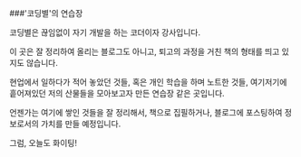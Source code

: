 ###'코딩별'의 연습장



코딩별은 끊임없이 자기 개발을 하는 코더이자 강사입니다.



이 곳은 잘 정리하여 올리는 블로그도 아니고, 퇴고의 과정을 거친 책의 형태를 띄고 있지도 않습니다.

현업에서 일하다가 적어 놓았던 것들, 혹은 개인 학습을 하며 노트한 것들, 여기저기에 흩어져있던 저의 산물들을 모아보고자 만든 연습장 같은 곳입니다.

언젠가는 여기에 쌓인 것들을 잘 정리해서, 책으로 집필하거나, 블로그에 포스팅하여 정보로서의 가치를 만들 예정입니다.



그럼, 오늘도 화이팅!





